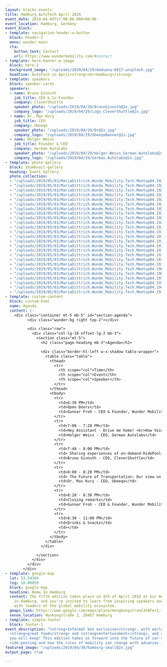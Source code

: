 ```yaml
---
layout: blocks-events
title: Hamburg AutoTech April 2019
event_date: 2019-04-04T17:00:00.000+00:00
event_location: Hamburg, Germany
event_block:
- template: navigation-header-w-button
  block: header-2
  menu: wunder-main
  cta:
    button_text: Contact
    url: https://www.wundermobility.com/#contact
- template: hero-banner-w-image
  block: hero-2
  background_image: "/uploads/2019/04/29/meduana-6917-unsplash.jpg"
  headline: AutoTech in April<strong><br>Hamburg</strong>
- template: speakers
  block: speaker-cards
  speakers:
  - name: Bruno Ginnuth
    job_title: CEO & Co-Founder
    company: CleverShuttle
    speaker_photo: "/uploads/2019/04/29/BrunoGinnuth@2x.jpg"
    company_logo: "/uploads/2019/04/29/Logo_CleverShuttle@2x.jpg"
  - name: Dr. Max Kury
    job_title: CEO
    company: Ubeeqo
    speaker_photo: "/uploads/2019/04/29/Dr@2x.jpg"
    company_logo: "/uploads/2019/04/29/UbeeqoBanner@2x.jpg"
  - name: Holger Weiss
    job_title: Founder & CEO
    company: German AutoLabs
    speaker_photo: "/uploads/2019/04/29/Holger-Weiss_German-Autolabs@2x.jpg"
    company_logo: "/uploads/2019/04/29/German_Autolabs@2x.jpg"
- template: photo-gallery
  block: thumbnail-gallery
  heading: Event Gallery
  photo_collection:
  - "/uploads/2019/05/03/MariaDittrich.Wunde_Mobility.Tech.Meetup04.19302-1.jpg"
  - "/uploads/2019/05/03/MariaDittrich.Wunde_Mobility.Tech.Meetup04.19293-1.jpg"
  - "/uploads/2019/05/03/MariaDittrich.Wunde_Mobility.Tech.Meetup04.19275-1.jpg"
  - "/uploads/2019/05/03/MariaDittrich.Wunde_Mobility.Tech.Meetup04.19257-1.jpg"
  - "/uploads/2019/05/03/MariaDittrich.Wunde_Mobility.Tech.Meetup04.19253-1.jpg"
  - "/uploads/2019/05/03/MariaDittrich.Wunde_Mobility.Tech.Meetup04.19219-1.jpg"
  - "/uploads/2019/05/03/MariaDittrich.Wunde_Mobility.Tech.Meetup04.19218-1.jpg"
  - "/uploads/2019/05/03/MariaDittrich.Wunde_Mobility.Tech.Meetup04.19215-1.jpg"
  - "/uploads/2019/05/03/MariaDittrich.Wunde_Mobility.Tech.Meetup04.19213-1.jpg"
  - "/uploads/2019/05/03/MariaDittrich.Wunde_Mobility.Tech.Meetup04.19209-1.jpg"
  - "/uploads/2019/05/03/MariaDittrich.Wunde_Mobility.Tech.Meetup04.19198-1.jpg"
  - "/uploads/2019/05/03/MariaDittrich.Wunde_Mobility.Tech.Meetup04.19193-1.jpg"
  - "/uploads/2019/05/03/MariaDittrich.Wunde_Mobility.Tech.Meetup04.19186-1.jpg"
  - "/uploads/2019/05/03/MariaDittrich.Wunde_Mobility.Tech.Meetup04.19184-1.jpg"
  - "/uploads/2019/05/03/MariaDittrich.Wunde_Mobility.Tech.Meetup04.19164-1.jpg"
  - "/uploads/2019/05/03/MariaDittrich.Wunde_Mobility.Tech.Meetup04.19154-1.jpg"
  - "/uploads/2019/05/03/MariaDittrich.Wunde_Mobility.Tech.Meetup04.19133-1.jpg"
  - "/uploads/2019/05/03/MariaDittrich.Wunde_Mobility.Tech.Meetup04.19108-1.jpg"
  - "/uploads/2019/05/03/MariaDittrich.Wunde_Mobility.Tech.Meetup04.19103-1.jpg"
  - "/uploads/2019/05/03/MariaDittrich.Wunde_Mobility.Tech.Meetup04.1988-1.jpg"
  - "/uploads/2019/05/03/MariaDittrich.Wunde_Mobility.Tech.Meetup04.1981-1.jpg"
  - "/uploads/2019/05/03/MariaDittrich.Wunde_Mobility.Tech.Meetup04.1975-1.jpg"
  - "/uploads/2019/05/03/MariaDittrich.Wunde_Mobility.Tech.Meetup04.1974-1.jpg"
  - "/uploads/2019/05/03/MariaDittrich.Wunde_Mobility.Tech.Meetup04.1940-1.jpg"
  - "/uploads/2019/05/03/MariaDittrich.Wunde_Mobility.Tech.Meetup04.1917-1.jpg"
- template: custom-content
  block: custom-html
  name: Agenda
  content: |-
    <div class="container mt-5 mb-5" id="section-agenda">
          <div class="wunder-bg right top-2"></div>

          <div class="row">
            <div class="col-lg-10 offset-lg-2 mb-3">
              <section class="mt-5">
                <h2 class="page-heading mb-3">Agenda</h2>

                <div class="border-hl-left w-x-shadow table-wrapper">
                  <table class="table">
                    <thead>
                      <tr>
                        <th scope="col">Time</th>
                        <th scope="col">Event</th>
                        <th scope="col">Speaker</th>
                      </tr>
                    </thead>
                    <tbody>
                      <tr>
                        <td>6:30 PM</td>
                        <td>Open Doors</td>
                        <td>Gunnar Froh - CEO & Founder, Wunder Mobility</td>
                      </tr>
                      <tr>
                        <td>7:00 - 7:20 PM</td>
                        <td>Hey Assistant - Drive me home! <br>How Voice AI will change the rules in mobility?</td>
                        <td>Holger Weiss - CEO, German Autolabs</td>
                      </tr>
                      <tr>
                        <td>7:40 - 8:00 PM</td>
                        <td> Sharing experiences of on-demand-RidePooling in Germany</td>
                        <td>Bruno Ginnuth - CEO, CleverShuttle</td>
                      </tr>
                      <tr>
                        <td>8:00 - 8:20 PM</td>
                        <td> The Future of Transportation: Our view on New Mobility and Carsharing</td>
                        <td>Dr. Max Kury - CEO, Ubeeqo</td>
                      </tr>
                      <tr>
                        <td>8:20 - 8:30 PM</td>
                        <td>Closing remarks</td>
                        <td>Gunnar Froh - CEO & Founder, Wunder Mobility</td>
                      </tr>
                      <tr>
                        <td>8:30 - 11:00 PM</td>
                        <td>Drinks & Snacks</td>
                        <td></td>
                      </tr>
                    </tbody>
                  </table>
                </div>

              </section>
            </div>
          </div>
        </div>
- template: google-map
  lat: 53.54304
  lng: 10.00059
  block: google-map
  headline: Home In Hamburg
  content: The fifth edition takes place on 4th of April 2019 at our Headquarters
    in Hamburg, and you're invited to learn from inspiring speakers and to connect
    with leaders of the global mobility ecosystem.
  gmaps_link: https://www.google.com/maps/place/Hongkongstra%C3%9Fe+2,+20457+Hamburg/data=!4m2!3m1!1s0x47b18efc49761015:0x4a9d0b4a925d10eb?sa=X&ved=2ahUKEwi37I_Om6XhAhXREVAKHX2aAE8Q8gEwAHoECAoQAQ
  venue_location: Honkongstraße 2, 20457 Hamburg
- template: simple-footer
  block: footer-1
event_description: "<strong>Informal but exclusive</strong>, with world class speakers,
  <strong>great food</strong> and <strong>entertainment</strong>, and <strong>connections</strong>
  you will keep! This edition takes us forward into the future of car-sharing and
  ride-pooling and how the rules of mobility can change with advances in Voice AI."
featured_image: "/uploads/2019/04/30/hamburg-small@2x.jpg"
output_page: true

---
```

